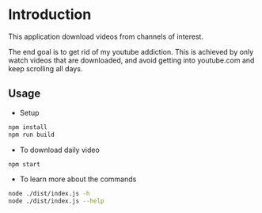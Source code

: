 # Introduction
This application download videos from channels of interest.

The end goal is to get rid of my youtube addiction. This is achieved by only watch videos that are downloaded, and avoid getting into youtube.com and keep scrolling all days.

## Usage
* Setup
```bash
npm install
npm run build
```
* To download daily video
```bash
npm start
```
* To learn more about the commands
```bash
node ./dist/index.js -h
node ./dist/index.js --help
```
